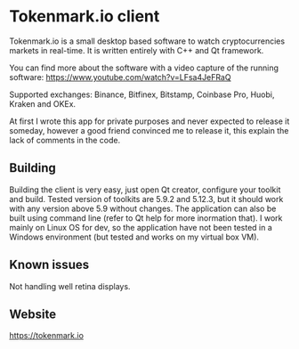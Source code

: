 # Tokenmark.io client

Tokenmark.io is a small desktop based software to watch cryptocurrencies markets in real-time.
It is written entirely with C++ and Qt framework.

You can find more about the software with a video capture of the running software:
https://www.youtube.com/watch?v=LFsa4JeFRaQ

Supported exchanges: Binance, Bitfinex, Bitstamp, Coinbase Pro, Huobi, Kraken and OKEx.

At first I wrote this app for private purposes and never expected to release it someday, however a good friend convinced me to release it, this explain the lack of comments in the code.

## Building

Building the client is very easy, just open Qt creator, configure your toolkit and build.
Tested version of toolkits are 5.9.2 and 5.12.3, but it should work with any version above 5.9 without changes.
The application can also be built using command line (refer to Qt help for more inormation that).
I work mainly on Linux OS for dev, so the application have not been tested in a Windows environment (but tested and works on my virtual box VM).

## Known issues

Not handling well retina displays.

## Website

https://tokenmark.io
